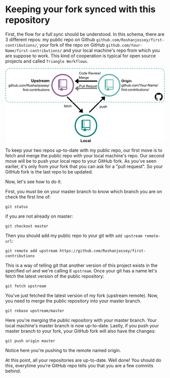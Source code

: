 # Keeping your fork synced with this repository

First, the flow for a full sync should be understood. In this schema, there are 3 different repos: my public repo on Github `github.com/Roshanjossey/first-contributions/`, your fork of the repo on GitHub `github.com/Your-Name/first-contributions/` and your local machine's repo from which you are suppose to work. This kind of cooperation is typical for open source projects and called `Triangle Workflows`.

<img style="float;" src="../assets/triangle_workflow.png" alt="triangle workflow" />

To keep your two repos up-to-date with my public repo, our first move is to fetch and merge the public repo with your local machine's repo.
Our second move will be to push your local repo to your GitHub fork. As you've seen earlier, it's only from your fork that you can ask for a "pull request". So your GitHub fork is the last repo to be updated.

Now, let's see how to do it:

First, you must be on your master branch to know which branch you are on check the first line of:
```
git status
```
if you are not already on master:
```
git checkout master
```

Then you should add my public repo to your git with `add upstream remote-url`:
```
git remote add upstream https://github.com/Roshanjossey/first-contributions
```
This is a way of telling git that another version of this project exists in the specified url and we're calling it `upstream`. Once your git has a name let's fetch the latest version of the public repository:
```
git fetch upstream
```

You've just fetched the latest version of my fork (upstream remote). Now, you need to merge the public repository into your master branch.
```
git rebase upstream/master
```
Here you're merging the public repository with your master branch. Your local machine's master branch is now up-to-date. Lastly, if you push your master branch to your fork, your GitHub fork will also have the changes:
```
git push origin master
```
Notice here you're pushing to the remote named origin.

At this point, all your repositories are up-to-date. Well done! You should do this, everytime you're GitHub repo tells you that you are a few commits behind.

